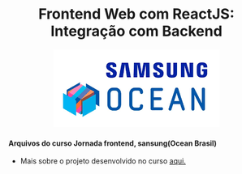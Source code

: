 <h1 align="center"> Frontend Web com ReactJS: Integração com Backend </h1>
<p align="center">

 <p align="center">
  <img alt="License" src="./img/../ocean.png">
</p>
  
</p>

<p align="center">
<h4>Arquivos do curso Jornada frontend, sansung(Ocean Brasil)</h4>


- Mais sobre o projeto desenvolvido no curso [aqui.](https://miro.com/app/board/uXjVM158VSo=/?share_link_id=632396607701)